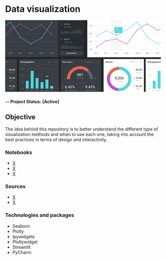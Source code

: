 # Data visualization

![alternative text](img/readme_image.jpg)

#### -- Project Status: [Active]

## Objective
The idea behind this repository is to better understand the different type of visualization methods and when to use each one, taking into account the best practices in terms of design and interactivity.

### Notebooks
* [X](X.ipynb)
* [X](X.ipynb)
* [X](X.ipynb)

### Sources
* [X](X)
* [X](X)

### Technologies and packages
* Seaborn
* Plotly
* Ipywidgets
* Plotlywidget
* Streamlit
* PyCharm
